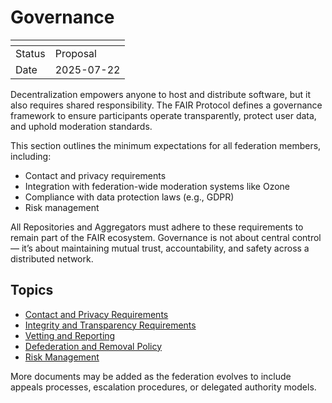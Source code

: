 # Governance

| <!-- --> | <!-- -->   |
|----------|------------|
| Status   | Proposal   |
| Date     | 2025-07-22 |

Decentralization empowers anyone to host and distribute software, but it also requires shared responsibility. The FAIR Protocol defines a governance framework to ensure participants operate transparently, protect user data, and uphold moderation standards.

This section outlines the minimum expectations for all federation members, including:

- Contact and privacy requirements
- Integration with federation-wide moderation systems like Ozone
- Compliance with data protection laws (e.g., GDPR)
- Risk management

All Repositories and Aggregators must adhere to these requirements to remain part of the FAIR ecosystem. Governance is not about central control — it’s about maintaining mutual trust, accountability, and safety across a distributed network.

## Topics

- [Contact and Privacy Requirements](./contact-and-privacy.md)
- [Integrity and Transparency Requirements](./integrity.md)
- [Vetting and Reporting](./vetting-and-reporting.md)
- [Defederation and Removal Policy](./defederation.md)
- [Risk Management](./risk-management.md)

More documents may be added as the federation evolves to include appeals processes, escalation procedures, or delegated authority models.
